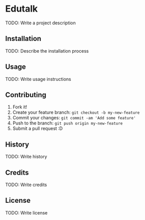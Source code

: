   # Edutalk
  TODO: Write a project description
  ## Installation
  TODO: Describe the installation process
  ## Usage
  TODO: Write usage instructions
  ## Contributing
  1. Fork it!
  2. Create your feature branch: `git checkout -b my-new-feature`
  3. Commit your changes: `git commit -am 'Add some feature'`
  4. Push to the branch: `git push origin my-new-feature`
  5. Submit a pull request :D
  ## History
  TODO: Write history
  ## Credits
  TODO: Write credits
  ## License
  TODO: Write license
